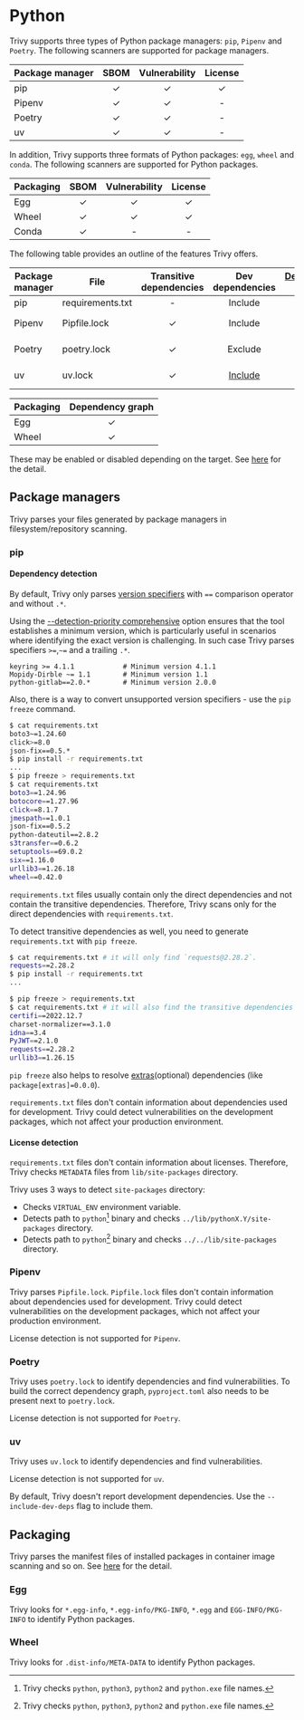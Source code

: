 # Python

Trivy supports three types of Python package managers: `pip`, `Pipenv` and `Poetry`.
The following scanners are supported for package managers.

| Package manager | SBOM | Vulnerability | License |
|-----------------|:----:|:-------------:|:-------:|
| pip             |  ✓   |       ✓       |    ✓    |
| Pipenv          |  ✓   |       ✓       |    -    |
| Poetry          |  ✓   |       ✓       |    -    |
| uv              |  ✓   |       ✓       |    -    |

In addition, Trivy supports three formats of Python packages: `egg`, `wheel` and `conda`.
The following scanners are supported for Python packages.

| Packaging | SBOM | Vulnerability | License |
|-----------|:----:|:-------------:|:-------:|
| Egg       |  ✓   |       ✓       |    ✓    |
| Wheel     |  ✓   |       ✓       |    ✓    |
| Conda     |  ✓   |       -       |    -    |


The following table provides an outline of the features Trivy offers.

| Package manager | File             | Transitive dependencies | Dev dependencies | [Dependency graph][dependency-graph] | Position | [Detection Priority][detection-priority] |
|-----------------|------------------|:-----------------------:|:----------------:|:------------------------------------:|:--------:|:----------------------------------------:|
| pip             | requirements.txt |            -            |     Include      |                  -                   |    ✓     |                    ✓                     |
| Pipenv          | Pipfile.lock     |            ✓            |     Include      |                  -                   |    ✓     |                Not needed                |
| Poetry          | poetry.lock      |            ✓            |     Exclude      |                  ✓                   |    -     |                Not needed                |
| uv              | uv.lock          |            ✓            |     [Include](#uv)      |                  ✓                   |    -     |                Not needed                |


| Packaging | Dependency graph |
| --------- | :--------------: |
| Egg       |        ✓         |
| Wheel     |        ✓         |

These may be enabled or disabled depending on the target.
See [here](./index.md) for the detail.

## Package managers
Trivy parses your files generated by package managers in filesystem/repository scanning.

### pip

#### Dependency detection
By default, Trivy only parses [version specifiers](https://packaging.python.org/en/latest/specifications/version-specifiers/#id5) with `==` comparison operator and without `.*`.

Using the [--detection-priority comprehensive][detection-priority] option ensures that the tool establishes a minimum version, which is particularly useful in scenarios where identifying the exact version is challenging. 
In such case Trivy parses specifiers `>=`,`~=` and a trailing `.*`.

```
keyring >= 4.1.1            # Minimum version 4.1.1
Mopidy-Dirble ~= 1.1        # Minimum version 1.1
python-gitlab==2.0.*        # Minimum version 2.0.0
```
Also, there is a way to convert unsupported version specifiers - use the `pip  freeze` command.

```bash
$ cat requirements.txt 
boto3~=1.24.60
click>=8.0
json-fix==0.5.*
$ pip install -r requirements.txt
...
$ pip freeze > requirements.txt 
$ cat requirements.txt 
boto3==1.24.96
botocore==1.27.96
click==8.1.7
jmespath==1.0.1
json-fix==0.5.2
python-dateutil==2.8.2
s3transfer==0.6.2
setuptools==69.0.2
six==1.16.0
urllib3==1.26.18
wheel==0.42.0
```

`requirements.txt` files usually contain only the direct dependencies and not contain the transitive dependencies.
Therefore, Trivy scans only for the direct dependencies with `requirements.txt`.

To detect transitive dependencies as well, you need to generate `requirements.txt` with `pip freeze`.

```zsh
$ cat requirements.txt # it will only find `requests@2.28.2`.
requests==2.28.2 
$ pip install -r requirements.txt
...

$ pip freeze > requirements.txt   
$ cat requirements.txt # it will also find the transitive dependencies of `requests@2.28.2`.
certifi==2022.12.7
charset-normalizer==3.1.0
idna==3.4
PyJWT==2.1.0
requests==2.28.2
urllib3==1.26.15
```

`pip freeze` also helps to resolve [extras](https://packaging.python.org/en/latest/tutorials/installing-packages/#installing-extras)(optional) dependencies (like `package[extras]=0.0.0`).

`requirements.txt` files don't contain information about dependencies used for development.
Trivy could detect vulnerabilities on the development packages, which not affect your production environment.

#### License detection

`requirements.txt` files don't contain information about licenses.
Therefore, Trivy checks `METADATA` files from `lib/site-packages` directory. 

Trivy uses 3 ways to detect `site-packages` directory:

- Checks `VIRTUAL_ENV` environment variable.
- Detects path to `python`[^1] binary and checks `../lib/pythonX.Y/site-packages` directory.
- Detects path to `python`[^1] binary and checks `../../lib/site-packages` directory.

### Pipenv
Trivy parses `Pipfile.lock`.
`Pipfile.lock` files don't contain information about dependencies used for development.
Trivy could detect vulnerabilities on the development packages, which not affect your production environment.

License detection is not supported for `Pipenv`.

### Poetry
Trivy uses `poetry.lock` to identify dependencies and find vulnerabilities.
To build the correct dependency graph, `pyproject.toml` also needs to be present next to `poetry.lock`.

License detection is not supported for `Poetry`.

### uv
Trivy uses `uv.lock` to identify dependencies and find vulnerabilities.

License detection is not supported for `uv`.

By default, Trivy doesn't report development dependencies. Use the `--include-dev-deps` flag to include them.

## Packaging
Trivy parses the manifest files of installed packages in container image scanning and so on.
See [here](https://packaging.python.org/en/latest/discussions/package-formats/) for the detail.

### Egg
Trivy looks for `*.egg-info`, `*.egg-info/PKG-INFO`, `*.egg` and `EGG-INFO/PKG-INFO` to identify Python packages.

### Wheel
Trivy looks for `.dist-info/META-DATA` to identify Python packages.

[^1]: Trivy checks `python`, `python3`, `python2` and `python.exe` file names.

[dependency-graph]: ../../configuration/reporting.md#show-origins-of-vulnerable-dependencies
[detection-priority]: ../../scanner/vulnerability.md#detection-priority
